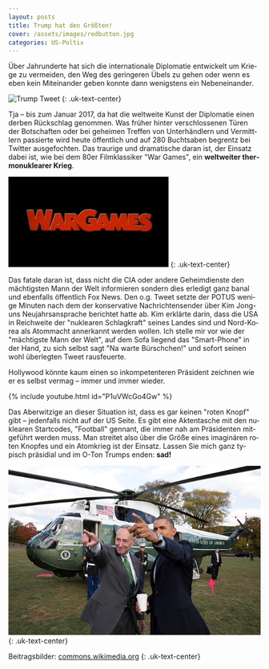 ```yaml
---
layout: posts
title: Trump hat den Größten!
cover: /assets/images/redbutton.jpg
categories: US-Poltix
---
```


Über Jahrun­d­er­te hat sich die in­ter­na­tio­na­le Di­plo­ma­tie ent­wi­ckelt um Krie­ge zu ver­mei­den, den Weg des ge­rin­ge­ren Übels zu ge­hen oder wenn es eben kein Mit­ein­an­der ge­ben konn­te dann we­nigs­tens ein Ne­ben­ein­an­der.

![Trump Tweet](https://4.bp.blogspot.com/-Q7py60Okvkw/WkyznqJ4KNI/AAAAAAAAJVs/PwkQtrwYgOI8DpWeLVOR6iHD4sl1EESbwCPcBGAYYCw/s1600/wargames.png)
{: .uk-text-center}

Tja – bis zum Ja­nu­ar 2017, da hat die welt­wei­te Kunst der Di­plo­ma­tie ei­nen der­ben Rück­schlag ge­nom­men. Was frü­her hin­ter ver­schlos­se­nen Tü­ren der Bot­schaf­ten oder bei ge­hei­men Tref­fen von Un­ter­händ­lern und Ver­mitt­lern pas­sier­te wird heu­te öf­fent­lich und auf 280 Buchts­aben be­grentz bei Twit­ter aus­ge­foch­ten. Das trau­ri­ge und dra­ma­ti­sche dar­an ist, der Ein­satz da­bei ist, wie bei dem 80er Film­klas­si­ker "War Ga­mes", ein **welt­wei­ter ther­mo­nu­klea­rer Krieg**.

![war games logo](/assets/images/wargames.jpg)
{: .uk-text-center}

Das fa­ta­le dar­an ist, dass nicht die CIA oder an­de­re Ge­heim­diens­te den mäch­tigs­ten Mann der Welt in­for­mie­ren son­dern dies er­le­digt ganz ba­nal und eben­falls öf­fent­lich Fox News. Den o.g. Tweet setz­te der POTUS we­ni­ge Mi­nu­ten nach dem der kon­ser­va­ti­ve Nach­rich­ten­sen­der über Kim Jong-uns Neu­jahrs­an­spra­che be­rich­tet hat­te ab. Kim er­klär­te dar­in, dass die USA in Reich­wei­te der "nu­klea­ren Schlag­kraft" sei­nes Lan­des sind und Nord-Ko­rea als Atom­macht an­ner­kannt wer­den wol­len. Ich stel­le mir vor wie der "mäch­tigs­te Mann der Welt", auf dem Sofa lie­gend das "Smart-Pho­ne" in der Hand, zu sich selbst sagt "Na war­te Bürsch­chen!" und so­fort sei­nen wohl ­über­leg­ten Tweet raus­feu­er­te.

Hol­ly­wood könn­te kaum ei­nen so in­kom­pe­ten­te­ren Prä­si­dent zei­chnen wie er es selbst ver­mag – im­mer und im­mer wie­der.

{% include youtube.html id="P1uVWcGo4Gw" %}

Das Aber­wit­zi­ge an die­ser Si­tua­ti­on ist, dass es gar kei­nen "ro­ten Knopf" gibt – je­den­falls nicht auf der US Sei­te. Es gibt eine Ak­ten­ta­sche mit den nu­klea­ren Start­codes, "Foot­ball" gen­nant, die im­mer nah am Prä­si­den­ten mit­ge­führt wer­den muss. Man strei­tet also über die Grö­ße ei­nes ima­gi­nä­ren ro­ten Knop­fes und ein Atom­krieg ist der Ein­satz. Las­sen Sie mich ganz ty­pisch prä­si­di­al und im O-Ton Trumps en­den: **sad!**

![Obama Football](/assets/images/football.jpg)
{: .uk-text-center}


Bei­trags­bil­der: [commons.wikimedia.org](https://​com­mons.wi­ki­me­dia.org)
{: .uk-text-center}